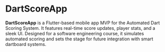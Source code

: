 # DartScoreApp
**DartScoreApp** is a Flutter-based mobile app MVP for the Automated Dart Scoring System. It features real-time score updates, player stats, and a sleek UI. Designed for a software engineering course, it simulates automated scoring and sets the stage for future integration with smart dartboard systems.
